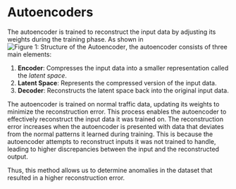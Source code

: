 # Autoencoders
The autoencoder is trained to reconstruct the input data by adjusting its weights during the training phase. As shown in![Figure 1: Structure of the Autoencoder](images/autoencoder.png), the autoencoder consists of three main elements:

1. **Encoder**: Compresses the input data into a smaller representation called the *latent space*.
2. **Latent Space**: Represents the compressed version of the input data.
3. **Decoder**: Reconstructs the latent space back into the original input data.

The autoencoder is trained on normal traffic data, updating its weights to minimize the reconstruction error. This process enables the autoencoder to effectively reconstruct the input data it was trained on. The reconstruction error increases when the autoencoder is presented with data that deviates from the normal patterns it learned during training. This is because the autoencoder attempts to reconstruct inputs it was not trained to handle, leading to higher discrepancies between the input and the reconstructed output.

Thus, this method allows us to determine anomalies in the dataset that resulted in a higher reconstruction error.

